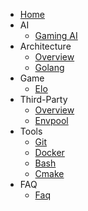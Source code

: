 - [Home](/README.md)
- AI
  - [Gaming AI](/ai/gaming_ai.md)
- Architecture
  - [Overview](/architecture/overview.md)
  - [Golang](/architecture/go.md)
- Game
  - [Elo](/game/elo.md)
- Third-Party
  - [Overview](/third_party/overview.md)
  - [Envpool](/third_party/envpool.md)
- Tools
  - [Git](/tools/git.md)
  - [Docker](/tools/docker.md)
  - [Bash](/tools/bash.md)
  - [Cmake](/tools/cmake.md)
- FAQ
  - [Faq](/faq.md)
<!-- - Language / 语言
  - [English](/)
  - [简体中文](/zh-cn/)
  - [日本語](/ja-jp/)
  - [한국어](/ko-kr/) -->
